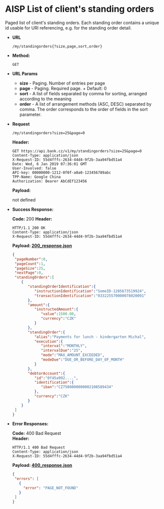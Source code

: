 # AISP List of client's standing orders 

Paged list of client's standing orders. Each standing order contains a unique id usable for URI referencing, e.g. for the standing order detail.

* **URL**

  `/my/standingorders{?size,page,sort,order}`

* **Method:**
  
  `GET`
  
*  **URL Params**

   - **size** - Paging. Number of entries per page
   - **page** - Paging. Required page. + Default: 0
   - **sort** - A list of fields separated by comma for sorting, arranged according to the meaning
   - **order** - A list of arrangement methods (ASC, DESC) separated by comma. The order corresponds to the order of fields in the sort parameter.


* **Request**

  `/my/standingorders?size=25&page=0`

  **Header:**
  ```http
  GET https://api.bank.cz/v1/my/standingorders?size=25&page=0
  Content-Type: application/json
  X-Request-ID: 55d4fffc-2634-44d4-9f2b-3aa94fbd51a4
  Date: Wed, 6 Jan 2019 07:36:01 GMT
  User-Involved: false
  API-key: 00000000-1212-0f0f-a0a0-123456789abc
  TPP-Name: Google China
  Authorization: Bearer AbCdEf123456
  ```

  **Payload:**
  
  not defined

* **Success Response:**
  
  **Code:** 200
  **Header:**
  ```http
  HTTP/1.1 200 OK
  Content-Type: application/json
  X-Request-ID: 55d4fffc-2634-44d4-9f2b-3aa94fbd51a4
  ```

  **Payload: [200_response.json](200_response.json)**
  ```json
  {
   "pageNumber":0,
   "pageCount":1,
   "pageSize":25,
   "nextPage":0,
   "standingOrders":[
      {
         "standingOrderIdentification":{
            "instructionIdentification":"SomeID-1285673519924",
            "transactionIdentification":"033225570000078020091"
         },
         "amount":{
            "instructedAmount":{
               "value":1500.00,
               "currency":"CZK"
            }
         },
         "standingOrder":{
            "alias":"Payments for lunch - kindergarten Michal",
            "execution":{
               "interval":"MONTHLY",
               "intervalDue":"25",
               "mode":"MAX_AMOUNT_EXCEEDED",
               "modeDue":"DUE_OR_BEFORE_DAY_OF_MONTH"
            }
         },
         "debtorAccount":{
            "id":"0f45a992....",
            "identification":{
               "iban":"CZ7508000000002108589434"
            },
            "currency":"CZK"
         }
      }
   ]
  }
  ```
 
* **Error Responses:**

  **Code:** 400 Bad Request <br />
  **Header:**
  ```http
  HTTP/1.1 400 Bad Request
  Content-Type: application/json
  X-Request-ID: 55d4fffc-2634-44d4-9f2b-3aa94fbd51a4
  ```
  
  **Payload: [400_response.json](400_response.json)**
  ```json
  {
   "errors": [
     {
       "error": "PAGE_NOT_FOUND"
     }
   ]
  }
  ```
  

